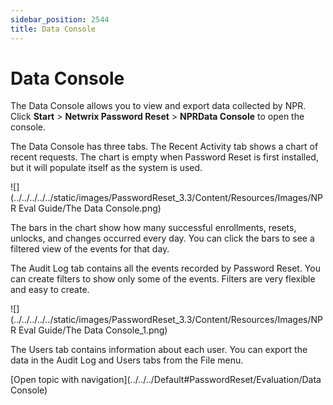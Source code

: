 ```yaml
---
sidebar_position: 2544
title: Data Console
---
```


# Data Console

The Data Console allows you to view and export data collected by NPR. Click **Start** > **Netwrix Password Reset** > **NPRData Console** to open the console.

The Data Console has three tabs. The Recent Activity tab shows a chart of recent requests. The chart is empty when Password Reset is first installed, but it will populate itself as the system is used.

![](../../../../../static/images/PasswordReset_3.3/Content/Resources/Images/NPR Eval Guide/The Data Console.png)

The bars in the chart show how many successful enrollments, resets, unlocks, and changes occurred every day. You can click the bars to see a filtered view of the events for that day.

The Audit Log tab contains all the events recorded by Password Reset. You can create filters to show only some of the events. Filters are very flexible and easy to create.

![](../../../../../static/images/PasswordReset_3.3/Content/Resources/Images/NPR Eval Guide/The Data Console_1.png)

The Users tab contains information about each user. You can export the data in the Audit Log and Users tabs from the File menu.

[Open topic with navigation](../../../Default#PasswordReset/Evaluation/Data Console)